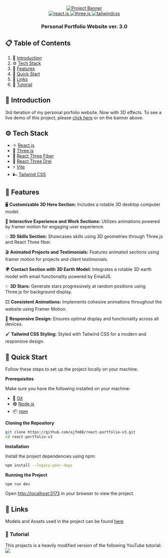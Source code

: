 <div align="center">
  <br />
    <a href="https://react-portfolio-v3-ajfm88.vercel.app">
      <img src="https://github-production-user-asset-6210df.s3.amazonaws.com/151519281/292722498-4722160a-8e61-403f-a905-728feae1f7e6.png" alt="Project Banner">
    </a>
  <br />

  <div>
    <a href="https://react.dev">
      <img src="https://img.shields.io/badge/-React_JS-black?style=for-the-badge&logoColor=white&logo=react&color=61DAFB" alt="react.js" />
    </a>
    <a href="https://threejs.org">
      <img src="https://img.shields.io/badge/-Three_JS-black?style=for-the-badge&logoColor=white&logo=threedotjs&color=000000" alt="three.js" />
    </a>
    <a href="https://tailwindcss.com">
      <img src="https://img.shields.io/badge/-Tailwind_CSS-black?style=for-the-badge&logoColor=white&logo=tailwindcss&color=06B6D4" alt="tailwindcss" />
    </a>
  </div>

  <h3 align="center">Personal Portfolio Website ver. 3.0</h3>
</div>

## 📋 <a name="table">Table of Contents</a>

1.  🤖 [Introduction](#introduction)
2.  ⚙️ [Tech Stack](#tech-stack)
3.  🔋 [Features](#features)
4.  🤸 [Quick Start](#quick-start)
5.  🔗 [Links](#links)
6.  🚀 [Tutorial](#tutorial)

## <a name="introduction">🤖 Introduction</a>

3rd iteration of my personal porfolio website. Now with 3D effects. To see a live demo of this project, please [click here](https://react-portfolio-v3-ajfm88.vercel.app) or on the banner above.

## <a name="tech-stack">⚙️ Tech Stack</a>

- ⚛️ [React.js](https://react.dev)
- 🔺 [Three.js](https://threejs.org)
- 🧵 [React Three Fiber](https://r3f.docs.pmnd.rs)
- 🔧 [React Three Drei](https://drei.pmnd.rs)
- ⚡ [Vite](https://vitejs.dev)
- 🌬️ [Tailwind CSS](https://tailwindcss.com)

## <a name="features">🔋 Features</a>

🖥️ **Customizable 3D Hero Section:** Includes a rotable 3D desktop computer model.

🎨 **Interactive Experience and Work Sections:** Utilizes animations powered by framer motion for engaging user experience.

💡 **3D Skills Section:** Showcases skills using 3D geometries through Three.js and React Three fiber.

🎬 **Animated Projects and Testimonials:** Features animated sections using framer motion for projects and client testimonials.

🌍 **Contact Section with 3D Earth Model:** Integrates a rotable 3D earth model with email functionality powered by EmailJS.

✨ **3D Stars:** Generate stars progressively at random positions using Three.js for background display.

🎞️ **Consistent Animations:** Implements cohesive animations throughout the website using Framer Motion.

📱 **Responsive Design:** Ensures optimal display and functionality across all devices.

🖌️ **Tailwind CSS Styling:** Styled with Tailwind CSS for a modern and responsive design.

## <a name="quick-start">🤸 Quick Start</a>

Follow these steps to set up the project locally on your machine.

**Prerequisites**

Make sure you have the following installed on your machine:

- 🌳 [Git](https://git-scm.com)
- 🟢 [Node.js](https://nodejs.org/en)
- 📦 [npm](https://www.npmjs.com)

**Cloning the Repository**

```bash
git clone https://github.com/ajfm88/react-portfolio-v3.git
cd react-portfolio-v3
```

**Installation**

Install the project dependencies using npm:

```bash
npm install --legacy-peer-deps
```

**Running the Project**

```bash
npm run dev
```

Open [http://localhost:5173](http://localhost:5173) in your browser to view the project.

## <a name="links">🔗 Links</a>

Models and Assets used in the project can be found [here](https://drive.google.com/drive/folders/1KVU8iaH0E_JFtShNiR3BgCSA3pawXY4Z)

### <a name="tutorial">🚀 Tutorial</a>

This projects is a heavily modified version of the following YouTube tutorial:
<br />
<a href="https://youtu.be/watch?v=0fYi8SGA20k"><img src="https://github-production-user-asset-6210df.s3.amazonaws.com/151519281/289277158-1736fca5-a031-4854-8c09-bc110e3bc16d.svg"/></a>
